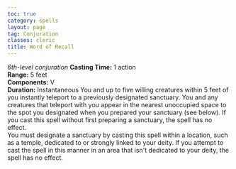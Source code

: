 ```yaml
---
toc: true
category: spells
layout: page
tag: Conjuration
classes: cleric
title: Word of Recall 
---
```

_6th-level conjuration_ 
**Casting Time:** 1 action    
**Range:** 5 feet    
**Components:** V    
**Duration:** Instantaneous 
You and up to five willing creatures within 5 feet of you instantly teleport to a previously designated sanctuary. You and any creatures that teleport with you appear in the nearest unoccupied space to the spot you designated when you prepared your sanctuary (see below). If you cast this spell without first preparing a sanctuary, the spell has no effect.    
You must designate a sanctuary by casting this spell within a location, such as a temple, dedicated to or strongly linked to your deity. If you attempt to cast the spell in this manner in an area that isn't dedicated to your deity, the spell has no effect.